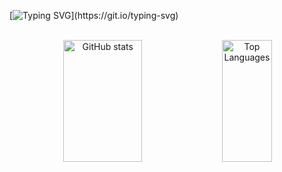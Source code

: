 [![Typing SVG](https://readme-typing-svg.herokuapp.com/?color=6a0dad&size=32&center=true&vCenter=true&width=1000&lines=Hey+there!+I'm+Maria+Eduarda...;I'm+a+student+of+Computer+Science+at+IFCE.;Welcome!)](https://git.io/typing-svg)

<br/>

<div align="center">  
  <img width="50%" height="195px" src="https://github-readme-stats.vercel.app/api?username=adr0ude&show_icons=true&count_private=true&hide_border=true&title_color=6a0dad&icon_color=6a0dad&text_color=c9d1d9&bg_color=0d1117" alt="GitHub stats" /> 
  <img width="40%" height="195px" src="https://github-readme-stats.vercel.app/api/top-langs/?username=adr0ude&exclude_repo=dotfiles,dotfiles-old,nvim&layout=compact&hide_border=true&title_color=6a0dad&text_color=6a0dad&bg_color=0d1117" alt="Top Languages" />
</div>

<br/>
